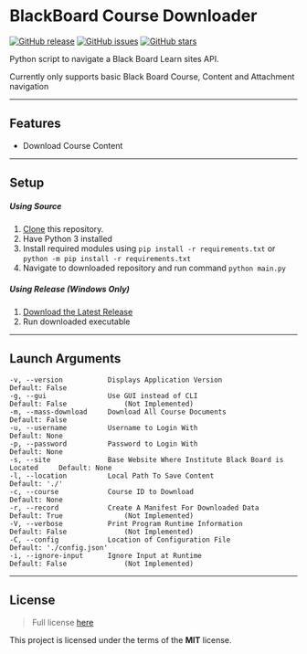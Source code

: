 BlackBoard Course Downloader
=======
[![GitHub release](https://img.shields.io/github/release/TimEnglart/BlackBoard-Course-Downloader.svg?label=Latest%20Release)](https://github.com/TimEnglart/BlackBoard-Course-Downloader/releases)
[![GitHub issues](https://img.shields.io/github/issues/TimEnglart/BlackBoard-Course-Downloader.svg?label=Issues)](https://github.com/TimEnglart/BlackBoard-Course-Downloader/issues)
[![GitHub stars](https://img.shields.io/github/stars/TimEnglart/BlackBoard-Course-Downloader.svg?color=Gold&label=Stars)](https://github.com/TimEnglart/BlackBoard-Course-Downloader/stargazers)

Python script to navigate a Black Board Learn sites API.

Currently only supports basic Black Board Course, Content and Attachment navigation

---

## Features
- Download Course Content

---

## Setup
##### Using Source
1. [Clone](https://github.com/TimEnglart/BlackBoard-Course-Downloader.git) this repository.
2. Have Python 3 installed
3. Install required modules using `pip install -r requirements.txt` or `python -m pip install -r requirements.txt`
4. Navigate to downloaded repository and run command `python main.py`
##### Using Release (Windows Only)
1. [Download the Latest Release](https://github.com/TimEnglart/BlackBoard-Course-Downloader/releases)
2. Run downloaded executable
---

## Launch Arguments
```
-v, --version           Displays Application Version                            Default: False          
-g, --gui               Use GUI instead of CLI                                  Default: False              (Not Implemented)
-m, --mass-download     Download All Course Documents                           Default: False
-u, --username          Username to Login With                                  Default: None
-p, --password          Password to Login With                                  Default: None
-s, --site              Base Website Where Institute Black Board is Located     Default: None
-l, --location          Local Path To Save Content                              Default: './'
-c, --course            Course ID to Download                                   Default: None
-r, --record            Create A Manifest For Downloaded Data                   Default: True               (Not Implemented)
-V, --verbose           Print Program Runtime Information                       Default: False              (Not Implemented)
-C, --config            Location of Configuration File                          Default: './config.json'    
-i, --ignore-input      Ignore Input at Runtime                                 Default: False              (Not Implemented)
```

---

## License
>Full license [here](https://github.com/TimEnglart/BlackBoard-Course-Downloader/blob/master/LICENSE)

This project is licensed under the terms of the **MIT** license.